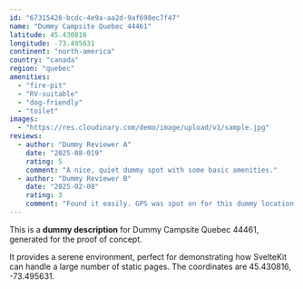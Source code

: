 ```yaml
---
id: "67315426-bcdc-4e9a-aa2d-9af698ec7f47"
name: "Dummy Campsite Quebec 44461"
latitude: 45.430816
longitude: -73.495631
continent: "north-america"
country: "canada"
region: "quebec"
amenities:
  - "fire-pit"
  - "RV-suitable"
  - "dog-friendly"
  - "toilet"
images:
  - "https://res.cloudinary.com/demo/image/upload/v1/sample.jpg"
reviews:
  - author: "Dummy Reviewer A"
    date: "2025-08-019"
    rating: 5
    comment: "A nice, quiet dummy spot with some basic amenities."
  - author: "Dummy Reviewer B"
    date: "2025-02-08"
    rating: 3
    comment: "Found it easily. GPS was spot on for this dummy location."
---
```


This is a **dummy description** for Dummy Campsite Quebec 44461, generated for the proof of concept.

It provides a serene environment, perfect for demonstrating how SvelteKit can handle a large number of static pages. The coordinates are 45.430816, -73.495631.
